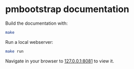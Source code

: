 # pmbootstrap documentation

Build the documentation with:

```sh
make
```

Run a local webserver:

```sh
make run
```

Navigate in your browser to [127.0.0.1:8081](http://127.0.0.1:8081) to view it.
